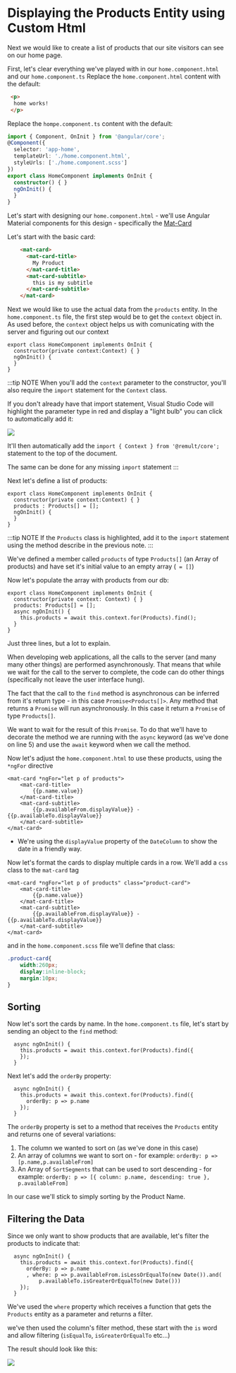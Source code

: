 # Displaying the Products Entity using Custom Html

Next we would like to create a list of products that our site visitors can see on our home page.

First, let's clear everything we've played with in our `home.component.html` and our `home.component.ts` 
Replace the `home.component.html` content with the default:
```html
 <p>
  home works!
 </p>
```

Replace the `hompe.component.ts` content with the default:
```ts
import { Component, OnInit } from '@angular/core';
@Component({
  selector: 'app-home',
  templateUrl: './home.component.html',
  styleUrls: ['./home.component.scss']
})
export class HomeComponent implements OnInit {
  constructor() { }
  ngOnInit() {
  }
}
```


Let's start with designing our `home.component.html` - we'll use Angular Material components for this design - specifically the  [Mat-Card](/https://material.angular.io/components/card/overview)

Let's start with the basic card:
```html
    <mat-card>
      <mat-card-title>
        My Product
      </mat-card-title>
      <mat-card-subtitle>
        this is my subtitle
      </mat-card-subtitle>
    </mat-card>
```

Next we would like to use the actual data from the `products` entity.
In the `home.component.ts` file, the first step would be to get the `context` object in. As used before, the `context` object helps us with comunicating with the server and figuring out our context
```ts{2}
export class HomeComponent implements OnInit {
  constructor(private context:Context) { }
  ngOnInit() {
  }
}
```
:::tip NOTE
 When you'll add the `context` parameter to the constructor, you'll also require the `import` statement for the `Context` class.

 If you don't already have that import statement, Visual Studio Code will highlight the parameter type in red and display a "light bulb" you can click to automatically add it:

![](/2020-01-26_11h45_50.png)

 It'll then automatically add the `import { Context } from '@remult/core';` statement to the top of the document.

 The same can be done for any missing `import` statement 
:::

Next let's define a list of products:
```ts{3}
export class HomeComponent implements OnInit {
  constructor(private context:Context) { }
  products : Products[] = [];
  ngOnInit() {
  }
}
```

:::tip NOTE
 If the `Products` class is highlighted, add it to the `import` statement using the method describe in the previous note.
:::

We've defined a member called `products` of type `Products[]` (an Array of products) and have set it's initial value to an empty array (` = []`)

Now let's populate the array with products from our db:
```ts{4-6}
export class HomeComponent implements OnInit {
  constructor(private context: Context) { }
  products: Products[] = [];
  async ngOnInit() {
    this.products = await this.context.for(Products).find();
  }
}
```

Just three lines, but a lot to explain.

When developing web applications, all the calls to the server (and many many other things) are performed asynchronously. That means that while we wait for the call to the server to complete, the code can do other things (specifically not leave the user interface hung).

The fact that the call to the `find` method is asynchronous can be  inferred from it's return type - in this case `Promise<Products[]>`. Any method that returns a `Promise` will run asynchronously. In this case it return a `Promise` of type `Products[]`.

We want to wait for the result of this `Promise`. To do that we'll have to decorate the method we are running with the `async` keyword (as we've done on line 5) and use the `await` keyword when we call the method.

Now let's adjust the `home.component.html` to use these products, using the `*ngFor` directive
```html{1,3,6}
<mat-card *ngFor="let p of products">
    <mat-card-title>
        {{p.name.value}}
    </mat-card-title>
    <mat-card-subtitle>
        {{p.availableFrom.displayValue}} - {{p.availableTo.displayValue}}
    </mat-card-subtitle>
</mat-card>
```
* We're using the `displayValue` property of the `DateColumn` to show the date in a friendly way.

Now let's format the cards to display multiple cards in a row. We'll add a `css` class to the `mat-card` tag
```html{1}
<mat-card *ngFor="let p of products" class="product-card">
    <mat-card-title>
        {{p.name.value}}
    </mat-card-title>
    <mat-card-subtitle>
        {{p.availableFrom.displayValue}} - {{p.availableTo.displayValue}}
    </mat-card-subtitle>
</mat-card>
```

and in the `home.component.scss` file we'll define that class:
```scss
.product-card{
    width:260px;
    display:inline-block;
    margin:10px;
}
```

## Sorting
Now let's sort the cards by name. In the `home.component.ts` file, let's start by sending an object to the `find` method:
```ts{2-3}
  async ngOnInit() {
    this.products = await this.context.for(Products).find({
    });
  }
```

Next let's add the `orderBy` property:
```ts{3}
  async ngOnInit() {
    this.products = await this.context.for(Products).find({
      orderBy: p => p.name
    });
  }
```

The `orderBy` property is set to a method that receives the `Products` entity and returns one of several variations:
1. The column we wanted to sort on (as we've done in this case)
2. An array of columns we want to sort on - for example: `orderBy: p => [p.name,p.availableFrom]`
3. An Array of `SortSegments` that can be used to sort descending - for example: `orderBy: p => [{ column: p.name, descending: true }, p.availableFrom]`

In our case we'll stick to simply sorting by the Product Name.

## Filtering the Data
Since we only want to show products that are available, let's filter the products to indicate that:
```ts{4-5}
  async ngOnInit() {
    this.products = await this.context.for(Products).find({
      orderBy: p => p.name
      , where: p => p.availableFrom.isLessOrEqualTo(new Date()).and(
          p.availableTo.isGreaterOrEqualTo(new Date()))
    });
  }
```

We've used the `where` property which receives a function that gets the `Products` entity as a parameter and returns a filter.

we've then used the column's filter method, these start with the `is` word and allow filtering (`isEqualTo`, `isGreaterOrEqualTo` etc...)

The result should look like this:

![](/2019-10-07_09h32_19.png)